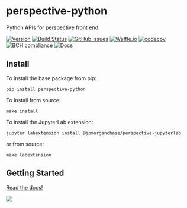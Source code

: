 # perspective-python
Python APIs for [perspective](https://github.com/jpmorganchase/perspective) front end

[![Version](https://img.shields.io/badge/version-0.0.2-lightgrey.svg)](https://img.shields.io/badge/version-0.0.2-lightgrey.svg)
[![Build Status](https://travis-ci.org/timkpaine/perspective-python.svg?branch=master)](https://travis-ci.org/timkpaine/perspective-python)
[![GitHub issues](https://img.shields.io/github/issues/timkpaine/perspective-python.svg)]()
[![Waffle.io](https://badge.waffle.io/timkpaine/perspective-python.svg?label=ready&title=Ready)](http://waffle.io/timkpaine/perspective-python)
[![codecov](https://codecov.io/gh/timkpaine/perspective-python/branch/master/graph/badge.svg)](https://codecov.io/gh/timkpaine/perspective-python)
[![BCH compliance](https://bettercodehub.com/edge/badge/timkpaine/perspective-python?branch=master)](https://bettercodehub.com/)
[![Docs](https://img.shields.io/readthedocs/perspective-python.svg)]()

## Install
To install the base package from pip:

`pip install perspective-python`

To Install from source:

`make install`


To install the JupyterLab extension:

`jupyter labextension install @jpmorganchase/perspective-jupyterlab`

or from source:

`make labextension`

## Getting Started
[Read the docs!](http://perspective-python.readthedocs.io/en/latest/index.html)

![](https://github.com/timkpaine/perspective-python/raw/master/docs/img/scatter.png)